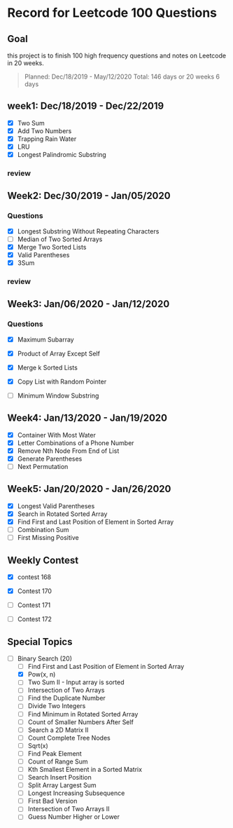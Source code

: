 # Record for Leetcode 100 Questions

## Goal

this project is to finish 100 high frequency questions and notes on Leetcode in 20 weeks. 
> Planned: Dec/18/2019 - May/12/2020
> Total: 146 days or 20 weeks 6 days

## week1: Dec/18/2019 - Dec/22/2019

- [X] Two Sum
- [X] Add Two Numbers
- [X] Trapping Rain Water  
- [X] LRU
- [X] Longest Palindromic Substring 

### review


## Week2: Dec/30/2019 - Jan/05/2020

### Questions
- [x] Longest Substring Without Repeating Characters 
- [ ] Median of Two Sorted Arrays
- [x] Merge Two Sorted Lists
- [x] Valid Parentheses  
- [x] 3Sum    

### review


## Week3: Jan/06/2020 - Jan/12/2020

### Questions

- [x] Maximum Subarray
- [x] Product of Array Except Self
- [x] Merge k Sorted Lists
- [x] Copy List with Random Pointer
- [ ] Minimum Window Substring  


## Week4: Jan/13/2020 - Jan/19/2020

- [x] Container With Most Water
- [x] Letter Combinations of a Phone Number
- [x] Remove Nth Node From End of List
- [x] Generate Parentheses
- [ ] Next Permutation

## Week5: Jan/20/2020 - Jan/26/2020

- [x] Longest Valid Parentheses
- [x] Search in Rotated Sorted Array
- [x] Find First and Last Position of Element in Sorted Array
- [ ] Combination Sum
- [ ] First Missing Positive

## Weekly Contest

- [x] contest 168
- [x] Contest 170
- [ ] Contest 171
- [ ] Contest 172


## Special Topics

- [ ] Binary Search (20)
  - [ ] Find First and Last Position of Element in Sorted Array
  - [x] Pow(x, n)
  - [ ] Two Sum II - Input array is sorted
  - [ ] Intersection of Two Arrays
  - [ ] Find the Duplicate Number
  - [ ] Divide Two Integers
  - [ ] Find Minimum in Rotated Sorted Array
  - [ ] Count of Smaller Numbers After Self
  - [ ] Search a 2D Matrix II
  - [ ] Count Complete Tree Nodes
  - [ ] Sqrt(x)
  - [ ] Find Peak Element
  - [ ] Count of Range Sum
  - [ ] Kth Smallest Element in a Sorted Matrix
  - [ ] Search Insert Position
  - [ ] Split Array Largest Sum
  - [ ] Longest Increasing Subsequence
  - [ ] First Bad Version
  - [ ] Intersection of Two Arrays II
  - [ ] Guess Number Higher or Lower